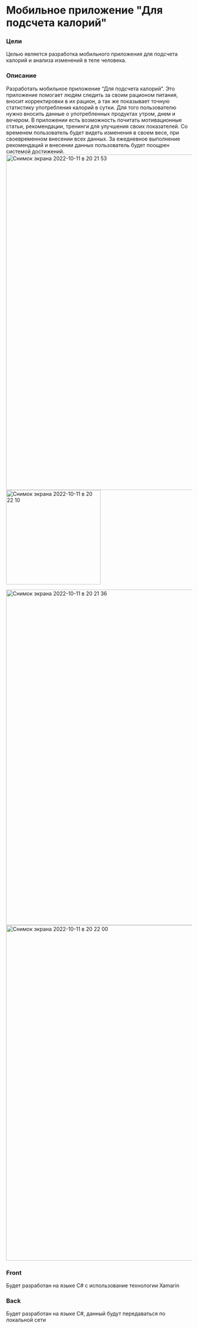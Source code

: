 # Мобильное приложение "Для подсчета калорий"

### Цели

Целью является разработка мобильного приложения для подсчета калорий и анализа изменений в теле человека.

### Описание

Разработать мобильное приложение “Для подсчета калорий”. Это приложение помогает людям следить за своим рационом питания, вносит корректировки в их рацион, а так же показывает точную статистику употребления калорий в сутки. Для того пользователю нужно вносить данные о употребленных продуктах утром, днем и вечером. В приложении есть возможность почитать мотивационные статьи, рекомендации, тренинги для улучшения своих показателей.
Со временем пользователь будет видеть изменения в своем весе, при своевременном внесении всех данных. За ежедневное выполнение рекомендаций и внесении данных пользователь будет поощрен системой достижений.
<img width="909" alt="Снимок экрана 2022-10-11 в 20 21 53" src="https://user-images.githubusercontent.com/93987241/195158435-61f82dfe-a9cd-4460-84cf-11b729aaf4f9.png">
<img width="256" alt="Снимок экрана 2022-10-11 в 20 22 10" src="https://user-images.githubusercontent.com/93987241/195158479-863d231f-8765-40a7-b8dc-5c7725481a9c.png">


<img width="909" alt="Снимок экрана 2022-10-11 в 20 21 36" src="https://user-images.githubusercontent.com/93987241/195158450-377f7dec-ab3f-4f32-8021-af89795b2096.png">
<img width="909" alt="Снимок экрана 2022-10-11 в 20 22 00" src="https://user-images.githubusercontent.com/93987241/195158473-d2efc604-e2e3-481c-b7da-0da173e78202.png">


### Front 

Будет разработан на языке C# с использование технологии Xamarin

### Back 

Будет разработан на языке C#, данный будут передаваться по локальной сети
